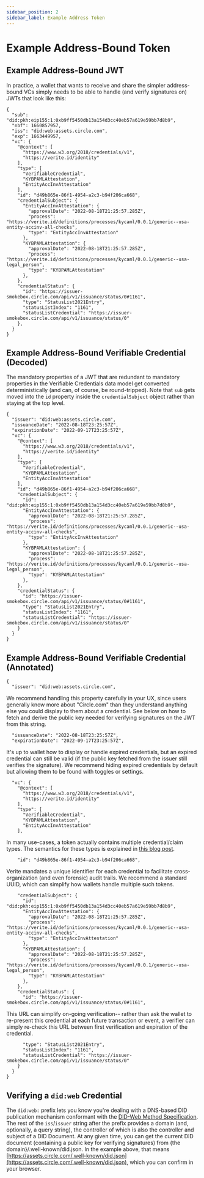 ```yaml
---
sidebar_position: 2
sidebar_label: Example Address Token
---
```


# Example Address-Bound Token

## Example Address-Bound JWT

In practice, a wallet that wants to receive and share the simpler address-bound VCs simply needs to be able to handle (and verify signatures on) JWTs that look like this:

```
{
  "sub": "did:pkh:eip155:1:0xb9ff5450db13a154d3cc40eb57a619e59bb7d8b9",
  "nbf": 1660857957,
  "iss": "did:web:assets.circle.com",
  "exp": 1663449957,
  "vc": {
    "@context": [
      "https://www.w3.org/2018/credentials/v1",
      "https://verite.id/identity"
    ],
    "type": [
      "VerifiableCredential",
      "KYBPAMLAttestation",
      "EntityAccInvAttestation"
    ],
    "id": "d49b865e-86f1-4954-a2c3-b94f206ca668",
    "credentialSubject": {
      "EntityAccInvAttestation": {
        "approvalDate": "2022-08-18T21:25:57.285Z",
        "process": "https://verite.id/definitions/processes/kycaml/0.0.1/generic--usa-entity-accinv-all-checks",
        "type": "EntityAccInvAttestation"
      },
      "KYBPAMLAttestation": {
        "approvalDate": "2022-08-18T21:25:57.285Z",
        "process": "https://verite.id/definitions/processes/kycaml/0.0.1/generic--usa-legal_person",
        "type": "KYBPAMLAttestation"
      },
    },
    "credentialStatus": {
      "id": "https://issuer-smokebox.circle.com/api/v1/issuance/status/0#1161",
      "type": "StatusList2021Entry",
      "statusListIndex": "1161",
      "statusListCredential": "https://issuer-smokebox.circle.com/api/v1/issuance/status/0"
    },
  }
}
```

## Example Address-Bound Verifiable Credential (Decoded)

The mandatory properties of a JWT that are redundant to mandatory properties in the Verifiable Credentials data model get converted deterministically (and can, of course, be round-tripped).  Note that `sub` gets moved into the `id` property inside the `credentialSubject` object rather than staying at the top level.

```
{
  "issuer": "did:web:assets.circle.com",
  "issuanceDate": "2022-08-18T23:25:57Z",
  "expirationDate": "2022-09-17T23:25:57Z",
  "vc": {
    "@context": [
      "https://www.w3.org/2018/credentials/v1",
      "https://verite.id/identity"
    ],
    "type": [
      "VerifiableCredential",
      "KYBPAMLAttestation",
      "EntityAccInvAttestation"
    ],
    "id": "d49b865e-86f1-4954-a2c3-b94f206ca668",
    "credentialSubject": {
      "id": "did:pkh:eip155:1:0xb9ff5450db13a154d3cc40eb57a619e59bb7d8b9",
      "EntityAccInvAttestation": {
        "approvalDate": "2022-08-18T21:25:57.285Z",
        "process": "https://verite.id/definitions/processes/kycaml/0.0.1/generic--usa-entity-accinv-all-checks",
        "type": "EntityAccInvAttestation"
      },
      "KYBPAMLAttestation": {
        "approvalDate": "2022-08-18T21:25:57.285Z",
        "process": "https://verite.id/definitions/processes/kycaml/0.0.1/generic--usa-legal_person",
        "type": "KYBPAMLAttestation"
      },
    },
    "credentialStatus": {
      "id": "https://issuer-smokebox.circle.com/api/v1/issuance/status/0#1161",
      "type": "StatusList2021Entry",
      "statusListIndex": "1161",
      "statusListCredential": "https://issuer-smokebox.circle.com/api/v1/issuance/status/0"
    }
  }
}
```

## Example Address-Bound Verifiable Credential (Annotated)

```
{
  "issuer": "did:web:assets.circle.com",
```
We recommend handling this property carefully in your UX, since users generally know more about "Circle.com" than they understand anything else you could display to them about a credential.  See below on how to fetch and derive the public key needed for verifying signatures on the JWT from this string.
```
  "issuanceDate": "2022-08-18T23:25:57Z",
  "expirationDate": "2022-09-17T23:25:57Z",
```
It's up to wallet how to display or handle expired credentials, but an expired credential can still be valid (if the public key fetched from the issuer still verifies the signature). We recommend hiding expired credentials by default but allowing them to be found with toggles or settings.
```
  "vc": {
    "@context": [
      "https://www.w3.org/2018/credentials/v1",
      "https://verite.id/identity"
    ],
    "type": [
      "VerifiableCredential",
      "KYBPAMLAttestation",
      "EntityAccInvAttestation"
    ],
```
In many use-cases, a token actually contains multiple credential/claim types.  The semantics for these types is explained in [this blog post](https://verite.id/blog/crossfunctionationality). 
```
    "id": "d49b865e-86f1-4954-a2c3-b94f206ca668",
```
Verite mandates a unique identifier for each credential to facilitate cross-organization (and even forensic) audit trails. We recommend a standard UUID, which can simplify how wallets handle multiple such tokens.
```
    "credentialSubject": {
      "id": "did:pkh:eip155:1:0xb9ff5450db13a154d3cc40eb57a619e59bb7d8b9",
      "EntityAccInvAttestation": {
        "approvalDate": "2022-08-18T21:25:57.285Z",
        "process": "https://verite.id/definitions/processes/kycaml/0.0.1/generic--usa-entity-accinv-all-checks",
        "type": "EntityAccInvAttestation"
      },
      "KYBPAMLAttestation": {
        "approvalDate": "2022-08-18T21:25:57.285Z",
        "process": "https://verite.id/definitions/processes/kycaml/0.0.1/generic--usa-legal_person",
        "type": "KYBPAMLAttestation"
      },
    },
    "credentialStatus": {
      "id": "https://issuer-smokebox.circle.com/api/v1/issuance/status/0#1161",
```
This URL can simplify on-going verification-- rather than ask the wallet to re-present this credential at each future transaction or event, a verifier can simply re-check this URL between first verification and expiration of the credential.
```
      "type": "StatusList2021Entry",
      "statusListIndex": "1161",
      "statusListCredential": "https://issuer-smokebox.circle.com/api/v1/issuance/status/0"
    }
  }
}
```

## Verifying a `did:web` Credential

The `did:web:` prefix lets you know you're dealing with a DNS-based DID publication mechanism conformant with the [DID-Web Method Specification](https://w3c-ccg.github.io/did-method-web/).  The rest of the `iss`/`issuer` string after the prefix provides a domain (and, optionally, a query string), the controller of which is also the controller and subject of a DID Document.  At any given time, you can get the current DID document (containing a public key for verifying signatures) from {the domain}/.well-known/did.json.  In the example above, that means [https://assets.circle.com/.well-known/did.json](https://assets.circle.com/.well-known/did.json), which you can confirm in your browser.
